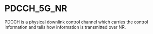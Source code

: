 # PDCCH_5G_NR
PDCCH is a physical downlink control channel which carries the control information and tells how information is transmitted over NR.
